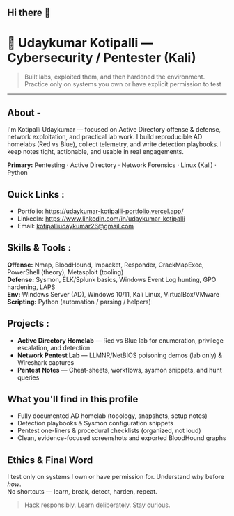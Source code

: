 ## Hi there 👋
# 🔐 Udaykumar Kotipalli — Cybersecurity / Pentester (Kali)

> Built labs, exploited them, and then hardened the environment.  
> Practice only on systems you own or have explicit permission to test
---
## About -
I'm Kotipalli Udaykumar — focused on Active Directory offense & defense, network exploitation, and practical lab work. I build reproducible AD homelabs (Red vs Blue), collect telemetry, and write detection playbooks. I keep notes tight, actionable, and usable in real engagements.

**Primary:** Pentesting · Active Directory · Network Forensics · Linux (Kali) · Python

## Quick Links :
- Portfolio: https://udaykumar-kotipalli-portfolio.vercel.app/  
- LinkedIn: https://www.linkedin.com/in/udaykumar-kotipalli  
- Email: kotipalliudaykumar26@gmail.com

## Skills & Tools :
**Offense:** Nmap, BloodHound, Impacket, Responder, CrackMapExec, PowerShell (theory), Metasploit (tooling)  
**Defense:** Sysmon, ELK/Splunk basics, Windows Event Log hunting, GPO hardening, LAPS  
**Env:** Windows Server (AD), Windows 10/11, Kali Linux, VirtualBox/VMware  
**Scripting:** Python (automation / parsing / helpers)

## Projects :
- **Active Directory Homelab** — Red vs Blue lab for enumeration, privilege escalation, and detection  
- **Network Pentest Lab** — LLMNR/NetBIOS poisoning demos (lab only) & Wireshark captures  
- **Pentest Notes** — Cheat-sheets, workflows, sysmon snippets, and hunt queries

## What you'll find in this profile
- Fully documented AD homelab (topology, snapshots, setup notes)  
- Detection playbooks & Sysmon configuration snippets  
- Pentest one-liners & procedural checklists (organized, not loud)  
- Clean, evidence-focused screenshots and exported BloodHound graphs

## Ethics & Final Word
I test only on systems I own or have permission for. Understand *why* before *how*.  
No shortcuts — learn, break, detect, harden, repeat.

> Hack responsibly. Learn deliberately. Stay curious.
